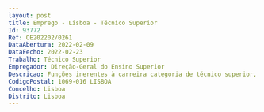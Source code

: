 ```yaml
--- 
layout: post
title: Emprego - Lisboa - Técnico Superior
Id: 93772
Ref: OE202202/0261
DataAbertura: 2022-02-09
DataFecho: 2022-02-23
Trabalho: Técnico Superior
Empregador: Direção-Geral do Ensino Superior
Descricao: Funções inerentes à carreira categoria de técnico superior, nomeadamente funções consultivas, de estudo, planeamento, programação, avaliação e aplicação de métodos e processos de natureza técnica e ou científica, que fundamentam e preparam a decisão, desenvolvidas com responsabilidade e autonomia técnica e enquadradas por diretivas ou orientações superiores.Elaboração, autonomamente ou em grupo, de funções, com diversos graus de complexidade, nas diversas áreas de atuação no ensino superior, designadamente, de apoio técnico e administrativo, de gestão do acesso ao ensino superior, de gestão da rede de instituições e cursos do ensino superior, de apoio social aos estudantes e do reconhecimento de graus estrangeiros, mobilidade e cooperação internacional.
CodigoPostal: 1069-016 LISBOA
Concelho: Lisboa
Distrito: Lisboa
--- 
```

